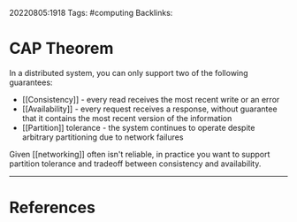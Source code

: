 20220805:1918
Tags: #computing 
Backlinks:
# CAP Theorem
In a distributed system, you can only support two of the following guarantees:
- [[Consistency]] - every read receives the most recent write or an error
- [[Availability]] - every request receives a response, without guarantee that it contains the most recent version of the information
- [[Partition]] tolerance - the system continues to operate despite arbitrary partitioning due to network failures

Given [[networking]] often isn't reliable, in practice you want to support partition tolerance and tradeoff between consistency and availability.

---
# References